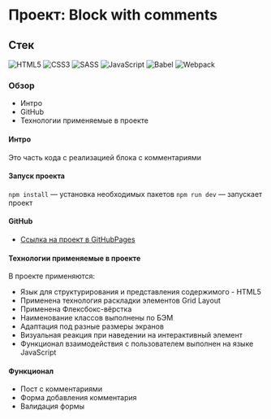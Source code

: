 # Проект: Block with comments

## Стек

![HTML5](https://img.shields.io/badge/-HTML5-4A4A4A?style=for-the-badge&logo=HTML5&logoColor=FF7600)
![CSS3](https://img.shields.io/badge/-CSS3-4A4A4A?style=for-the-badge&logo=CSS3&logoColor=5871CD)
![SASS](https://img.shields.io/badge/-Sass-4A4A4A?style=for-the-badge&logo=SASS&logoColor=EF9AEB)
![JavaScript](https://img.shields.io/badge/-JavaScript-4A4A4A?style=for-the-badge&logo=JavaScript&logoColor=FFE300)
![Babel](https://img.shields.io/badge/-Babel-4A4A4A?style=for-the-badge&logo=Babel&logoColor=ECE922)
![Webpack](https://img.shields.io/badge/-Webpack-4A4A4A?style=for-the-badge&logo=Webpack&logoColor=73C6E5)

### Обзор
* Интро
* GitHub
* Технологии применяемые в проекте

#### Интро

Это часть кода с реализацией блока с комментариями

#### Запуск проекта

`npm install` — установка необходимых пакетов 
`npm run dev` — запускает проект

#### GitHub

* [Ссылка на проект в GitHubPages](https://azizjp.github.io/block-with-comments/)

#### Технологии применяемые в проекте

В проекте применяются:
* Язык для структурирования и представления содержимого - HTML5
* Применена технология раскладки элементов Grid Layout
* Применена Флексбокс-вёрстка
* Hаименование классов выполнены по БЭМ
* Адаптация под разные размеры экранов
* Визуальная реакция при наведении на интерактивный элемент
* Функционал взаимодействия с пользователем выполнен на языке JavaScript

#### Функционал

* Пост с комментариями
* Форма добавления комментария
* Валидация формы
